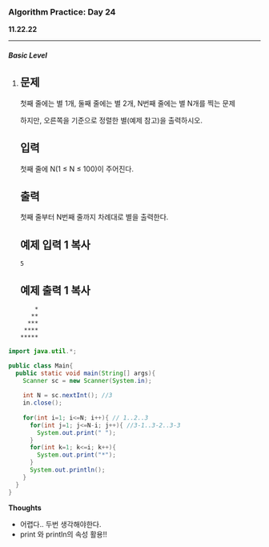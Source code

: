 <h3>Algorithm Practice: Day 24</h3> 

**11.22.22**                                    																														

-------

<h5>Basic Level</h5>

1. ## 문제

   첫째 줄에는 별 1개, 둘째 줄에는 별 2개, N번째 줄에는 별 N개를 찍는 문제

   하지만, 오른쪽을 기준으로 정렬한 별(예제 참고)을 출력하시오.

   ## 입력

   첫째 줄에 N(1 ≤ N ≤ 100)이 주어진다.

   ## 출력

   첫째 줄부터 N번째 줄까지 차례대로 별을 출력한다.

   ## 예제 입력 1 복사

   ```
   5
   ```

   ## 예제 출력 1 복사

   ```
       *
      **
     ***
    ****
   *****
   ```

```java
import java.util.*;

public class Main{
  public static void main(String[] args){
    Scanner sc = new Scanner(System.in);
    
    int N = sc.nextInt(); //3
    in.close();
    
    for(int i=1; i<=N; i++){ // 1..2..3
      for(int j=1; j<=N-i; j++){ //3-1..3-2..3-3
        System.out.print(" ");
      }
      for(int k=1; k<=i; k++){
        System.out.print("*");
      }
      System.out.println();
    }
  }
}
```







<b>Thoughts</b>

- 어렵다.. 두번 생각해야한다.
- print 와 println의 속성 활용!!

